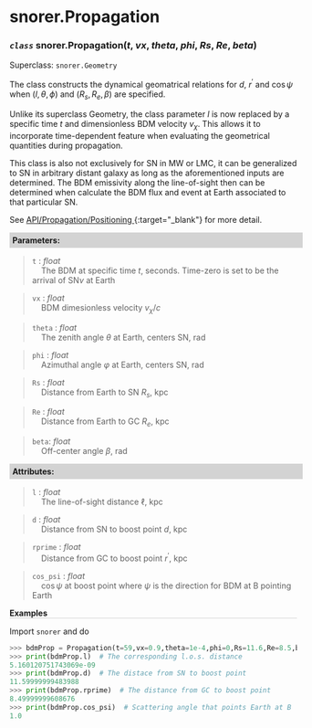 <script>
window.MathJax = {
  tex: {
    tags: "ams"  // Auto-numbering, AMS based
  }
};
</script>



# snorer.Propagation


### *`class`* snorer.Propagation(*t*, *vx*, *theta*, *phi*, *Rs*, *Re*, *beta*)

Superclass: `snorer.Geometry`

The class constructs the dynamical geomatrical relations for $d$, $r^\prime$ and $\cos\psi$
when $(l,\theta,\phi)$ and $(R_s,R_e,\beta)$ are specified.

Unlike its superclass Geometry, the class parameter $l$ is now replaced by a specific
time $t$ and dimensionless BDM velocity $v_\chi$. This allows it to incorporate time-dependent feature when evaluating the geometrical quantities during propagation.  

This class is also not exclusively for SN in MW or LMC, it can be generalized to SN
in arbitrary distant galaxy as long as the aforementioned inputs are determined.
The BDM emissivity along the line-of-sight then can be determined when calculate
the BDM flux and event at Earth associated to that particular SN.

See [API/Propagation/Positioning <i class="fa-regular fa-bookmark"></i>](Positioning.md){:target="_blank"} for more detail.
**<div style="background-color: lightgrey; padding: 5px; width: 100%;">Parameters:</div>**

> `t` : *float* <br>&nbsp;&nbsp;&nbsp;&nbsp;The BDM at specific time $t$, seconds. Time-zero is set to be the arrival of SN$\nu$ at Earth

> `vx` : *float*  <br>&nbsp;&nbsp;&nbsp;&nbsp;BDM dimesionless velocity $v_\chi/c$

> `theta` : *float* <br>&nbsp;&nbsp;&nbsp;&nbsp;The zenith angle $\theta$ at Earth, centers SN, rad


> `phi` : *float* <br>&nbsp;&nbsp;&nbsp;&nbsp;Azimuthal angle $\varphi$ at Earth, centers SN, rad


> `Rs` : *float* <br>&nbsp;&nbsp;&nbsp;&nbsp;Distance from Earth to SN $R_s$, kpc

> `Re` : *float* <br>&nbsp;&nbsp;&nbsp;&nbsp;Distance from Earth to GC $R_e$, kpc

> `beta`: *float* <br>&nbsp;&nbsp;&nbsp;&nbsp;Off-center angle $\beta$, rad



**<div style="background-color: lightgrey; padding: 5px; width: 100%;">Attributes:</div>**

> `l` : *float* <br>&nbsp;&nbsp;&nbsp;&nbsp;The line-of-sight distance $\ell$, kpc

> `d` : *float* <br>&nbsp;&nbsp;&nbsp;&nbsp;Distance from SN to boost point $d$, kpc

> `rprime` : *float* <br>&nbsp;&nbsp;&nbsp;&nbsp;Distance from GC to boost point $r^\prime$, kpc

> `cos_psi` : *float* <br>&nbsp;&nbsp;&nbsp;&nbsp;$\cos\psi$ at boost point where $\psi$ is the direction for BDM at B pointing Earth




**<div style="border-bottom: 1px solid lightgray; width: 100%;">Examples</div>**

Import `snorer` and do
```python
>>> bdmProp = Propagation(t=59,vx=0.9,theta=1e-4,phi=0,Rs=11.6,Re=8.5,beta=0.71)
>>> print(bdmProp.l)  # The corresponding l.o.s. distance
5.160120751743069e-09
>>> print(bdmProp.d)  # The distace from SN to boost point
11.59999999483988
>>> print(bdmProp.rprime)  # The distance from GC to boost point
8.49999999608676
>>> print(bdmProp.cos_psi)  # Scattering angle that points Earth at B
1.0
```